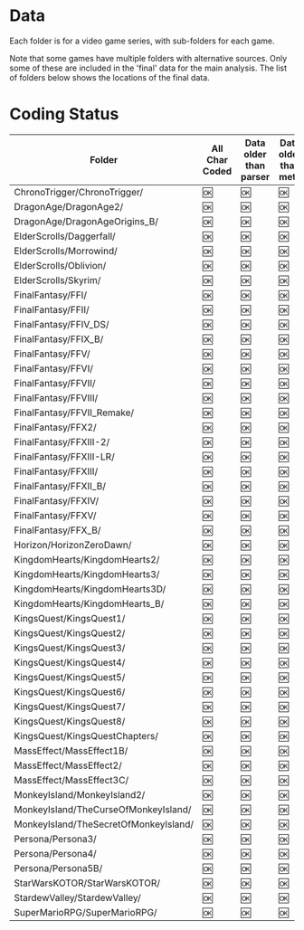 # Data 

 Each folder is for a video game series, with sub-folders for each game. 

Note that some games have multiple folders with alternative sources. Only some of these are included in the 'final' data for the main analysis. The list of folders below shows the locations of the final data. 

 # Coding Status

| Folder |  All Char Coded | Data older than parser | Data older than meta | Stats older than data | Main char | Source Feat. |
| --- | --- | --- | --- | --- | --- | --- |
| ChronoTrigger/ChronoTrigger/ |  :ok: | :ok: | :ok: | :ok: | :ok: | :ok: |
| DragonAge/DragonAge2/ |  :ok: | :ok: | :ok: | :ok: | :ok: | :ok: |
| DragonAge/DragonAgeOrigins_B/ |  :ok: | :ok: | :ok: | :ok: | :ok: | :ok: |
| ElderScrolls/Daggerfall/ |  :ok: | :ok: | :ok: | :ok: | :ok: | :ok: |
| ElderScrolls/Morrowind/ |  :ok: | :ok: | :ok: | :ok: | :ok: | :ok: |
| ElderScrolls/Oblivion/ |  :ok: | :ok: | :ok: | :ok: | :x: | :ok: |
| ElderScrolls/Skyrim/ |  :ok: | :ok: | :ok: | :ok: | :ok: | :ok: |
| FinalFantasy/FFI/ |  :ok: | :ok: | :ok: | :ok: | :x: | :ok: |
| FinalFantasy/FFII/ |  :ok: | :ok: | :ok: | :ok: | :ok: | :ok: |
| FinalFantasy/FFIV_DS/ |  :ok: | :ok: | :ok: | :ok: | :ok: | :ok: |
| FinalFantasy/FFIX_B/ |  :ok: | :ok: | :ok: | :ok: | :ok: | :ok: |
| FinalFantasy/FFV/ |  :ok: | :ok: | :ok: | :ok: | :ok: | :ok: |
| FinalFantasy/FFVI/ |  :ok: | :ok: | :ok: | :ok: | :ok: | :ok: |
| FinalFantasy/FFVII/ |  :ok: | :ok: | :ok: | :ok: | :ok: | :ok: |
| FinalFantasy/FFVIII/ |  :ok: | :ok: | :ok: | :ok: | :ok: | :ok: |
| FinalFantasy/FFVII_Remake/ |  :ok: | :ok: | :ok: | :ok: | :ok: | :ok: |
| FinalFantasy/FFX2/ |  :ok: | :ok: | :ok: | :ok: | :ok: | :ok: |
| FinalFantasy/FFXIII-2/ |  :ok: | :ok: | :ok: | :ok: | :ok: | :ok: |
| FinalFantasy/FFXIII-LR/ |  :ok: | :ok: | :ok: | :ok: | :ok: | :ok: |
| FinalFantasy/FFXIII/ |  :ok: | :ok: | :ok: | :ok: | :ok: | :ok: |
| FinalFantasy/FFXII_B/ |  :ok: | :ok: | :ok: | :ok: | :ok: | :ok: |
| FinalFantasy/FFXIV/ |  :ok: | :ok: | :ok: | :ok: | :ok: | :ok: |
| FinalFantasy/FFXV/ |  :ok: | :ok: | :ok: | :ok: | :ok: | :ok: |
| FinalFantasy/FFX_B/ |  :ok: | :ok: | :ok: | :ok: | :ok: | :ok: |
| Horizon/HorizonZeroDawn/ |  :ok: | :ok: | :ok: | :ok: | :ok: | :ok: |
| KingdomHearts/KingdomHearts2/ |  :ok: | :ok: | :ok: | :ok: | :ok: | :ok: |
| KingdomHearts/KingdomHearts3/ |  :ok: | :ok: | :ok: | :ok: | :ok: | :ok: |
| KingdomHearts/KingdomHearts3D/ |  :ok: | :ok: | :ok: | :ok: | :ok: | :ok: |
| KingdomHearts/KingdomHearts_B/ |  :ok: | :ok: | :ok: | :ok: | :ok: | :ok: |
| KingsQuest/KingsQuest1/ |  :ok: | :ok: | :ok: | :ok: | :ok: | :ok: |
| KingsQuest/KingsQuest2/ |  :ok: | :ok: | :ok: | :ok: | :ok: | :ok: |
| KingsQuest/KingsQuest3/ |  :ok: | :ok: | :ok: | :ok: | :ok: | :ok: |
| KingsQuest/KingsQuest4/ |  :ok: | :ok: | :ok: | :ok: | :ok: | :ok: |
| KingsQuest/KingsQuest5/ |  :ok: | :ok: | :ok: | :ok: | :ok: | :ok: |
| KingsQuest/KingsQuest6/ |  :ok: | :ok: | :ok: | :ok: | :ok: | :ok: |
| KingsQuest/KingsQuest7/ |  :ok: | :ok: | :ok: | :ok: | :ok: | :ok: |
| KingsQuest/KingsQuest8/ |  :ok: | :ok: | :ok: | :ok: | :ok: | :ok: |
| KingsQuest/KingsQuestChapters/ |  :ok: | :ok: | :ok: | :ok: | :ok: | :ok: |
| MassEffect/MassEffect1B/ |  :ok: | :ok: | :ok: | :ok: | :ok: | :ok: |
| MassEffect/MassEffect2/ |  :ok: | :ok: | :ok: | :ok: | :ok: | :ok: |
| MassEffect/MassEffect3C/ |  :ok: | :ok: | :ok: | :ok: | :ok: | :ok: |
| MonkeyIsland/MonkeyIsland2/ |  :ok: | :ok: | :ok: | :ok: | :ok: | :ok: |
| MonkeyIsland/TheCurseOfMonkeyIsland/ |  :ok: | :ok: | :ok: | :ok: | :ok: | :ok: |
| MonkeyIsland/TheSecretOfMonkeyIsland/ |  :ok: | :ok: | :ok: | :ok: | :ok: | :ok: |
| Persona/Persona3/ |  :ok: | :ok: | :ok: | :ok: | :ok: | :ok: |
| Persona/Persona4/ |  :ok: | :ok: | :ok: | :ok: | :ok: | :ok: |
| Persona/Persona5B/ |  :ok: | :ok: | :ok: | :ok: | :ok: | :ok: |
| StarWarsKOTOR/StarWarsKOTOR/ |  :ok: | :ok: | :ok: | :ok: | :ok: | :ok: |
| StardewValley/StardewValley/ |  :ok: | :ok: | :ok: | :ok: | :ok: | :ok: |
| SuperMarioRPG/SuperMarioRPG/ |  :ok: | :ok: | :ok: | :ok: | :ok: | :ok: |
